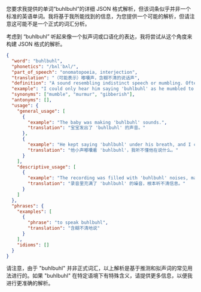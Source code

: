 您要求我提供的单词“buhlbuhl”的详细 JSON 格式解析，但该词条似乎并非一个标准的英语单词。我将基于我所能找到的信息，为您提供一个可能的解析，但请注意这可能不是一个正式的词汇分析。

考虑到 “buhlbuhl” 听起来像一个拟声词或口语化的表达，我将尝试从这个角度来构建 JSON 格式的解析。

```json
{
  "word": "buhlbuhl",
  "phonetics": "/bʌlˈbʌl/",
  "part_of_speech": "onomatopoeia, interjection",
  "translation": "（可能表示）嘟囔声，含糊不清的说话声",
  "definition": "A sound resembling indistinct speech or mumbling. Often used to describe someone speaking unclearly or quietly.",
  "example": "I could only hear him saying 'buhlbuhl' as he mumbled to himself.",
  "synonyms": ["mumble", "murmur", "gibberish"],
  "antonyms": [],
  "usage": {
    "general_usage": [
      {
        "example": "The baby was making 'buhlbuhl' sounds.",
        "translation": "宝宝发出了 'buhlbuhl' 的声音。"
      },
      {
        "example": "He kept saying 'buhlbuhl' under his breath, and I couldn't understand him.",
        "translation": "他小声嘟囔着 'buhlbuhl'，我听不懂他在说什么。"
      }
    ],
    "descriptive_usage": [
      {
        "example": "The recording was filled with 'buhlbuhl' noises, making it impossible to understand the message.",
        "translation": "录音里充满了 'buhlbuhl' 的噪音，根本听不清信息。"
      }
    ]
  },
  "phrases": {
    "examples": [
      {
        "phrase": "to speak buhlbuhl",
        "translation": "含糊不清地说"
      }
    ],
    "idioms": []
  }
}
```

请注意，由于 "buhlbuhl" 并非正式词汇，以上解析是基于推测和拟声词的常见用法进行的。如果 "buhlbuhl" 在特定语境下有特殊含义，请提供更多信息，以便我进行更准确的解析。
 
